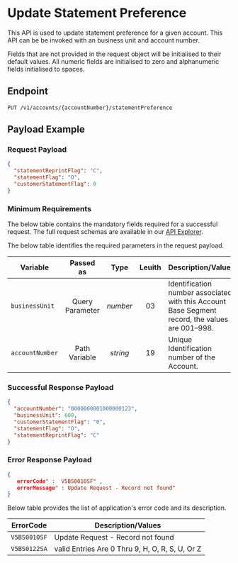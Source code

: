 # Update Statement Preference

This API is used to update statement preference for a given account. This API can be be invoked with an business unit and account number.

Fields that are not provided in the request object will be initialised to their default values. All numeric fields are initialised to zero and alphanumeric fields initialised to spaces.

## Endpoint

`PUT /v1/accounts/{accountNumber}/statementPreference`

## Payload Example

### Request Payload

```json
{
  "statementReprintFlag": "C",
  "statementFlag": "O",
  "customerStatementFlag": 0
}
``` 

### Minimum Requirements

The below table contains the mandatory fields required for a successful request. The full request schemas are available in our [API Explorer](../api/?type=put&path=/v1/accounts/{accountNumber}/statementPreference).

The below table identifies the required parameters in the request payload.

| Variable | Passed as | Type | Leuith | Description/Values |
| -------- | :-------: | :--: | :------------: | ------------------ |
| `businessUnit` | Query Parameter| *number* | 03 | Identification number associated with this Account Base Segment record, the values are 001–998.|
| `accountNumber` | Path Variable | *string* | 19 | Unique Identification number of the Account.|

### Successful Response Payload

```json
{
  "accountNumber": "0000000001000000123",
  "businessUnit": 600,
  "customerStatementFlag": "0",
  "statementFlag": "O",
  "statementReprintFlag": "C"
}
```

### Error Response Payload

```json
{
   errorCode" :  V5BS0010SF" ,
   errorMessage" : Update Request - Record not found"   
}
```

Below table provides the list of application's error code and its description.

| ErrorCode |  Description/Values |
| --------  | ------------------ |
| `V5BS0010SF` | Update Request - Record not found |
| `V5BS0122SA` | valid Entries Are 0 Thru 9, H, O, R, S, U, Or Z |